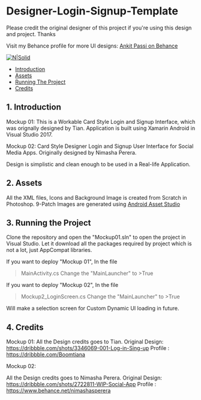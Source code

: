 # Designer-Login-Signup-Template

Please credit the original designer of this project if you're using this design and project. Thanks

Visit my Behance profile for more UI designs: [Ankit Passi on Behance](https://www.behance.net/passiankitd8a0)

[![N|Solid](https://mir-cdn.behance.net/v1/rendition/project_modules/max_1200/d60ed157438667.59d5c0d9bae04.png)](https://github.com/ankitpassi141/Designer-Login-Signup-Template)

* [Introduction](#1---introduction)
* [Assets](#2---assets)
* [Running The Project](#3----running-the-project)
* [Credits](#2---credits)

## 1.   Introduction

Mockup 01:
This is a Workable Card Style Login and Signup Interface, which was orignally designed by Tian. Application is built using Xamarin Android in Visual Studio 2017.

Mockup 02:
Card Style Designer Login and Signup User Interface for Social Media Apps. Originally designed by Nimasha Perera.

Design is simplistic and clean enough to be used in a Real-life Application.

## 2.   Assets
All the XML files, Icons and Background Image is created from Scratch in Photoshop.
9-Patch Images are generated using [Android Asset Studio](https://romannurik.github.io/AndroidAssetStudio/index.html)

## 3.   Running the Project
Clone the repository and open the "Mockup01.sln" to open the project in Visual Studio. Let it download all the packages required by project which is not a lot, just AppCompat libraries.

If you want to deploy "Mockup 01", In the file 
>MainActivity.cs
Change the "MainLauncher" to >True

If you want to deploy "Mockup 02", In the file 
>Mockup2_LoginScreen.cs
Change the "MainLauncher" to >True

Will make a selection screen for Custom Dynamic UI loading in future.

## 4.   Credits

Mockup 01:
All the Design credits goes to Tian.
Original Design: https://dribbble.com/shots/3346069-001-Log-in-Sing-up
Profile : https://dribbble.com/Boomtiana

Mockup 02:

All the Design credits goes to Nimasha Perera.
Original Design: https://dribbble.com/shots/2722811-WIP-Social-App
Profile : https://www.behance.net/nimashasperera
